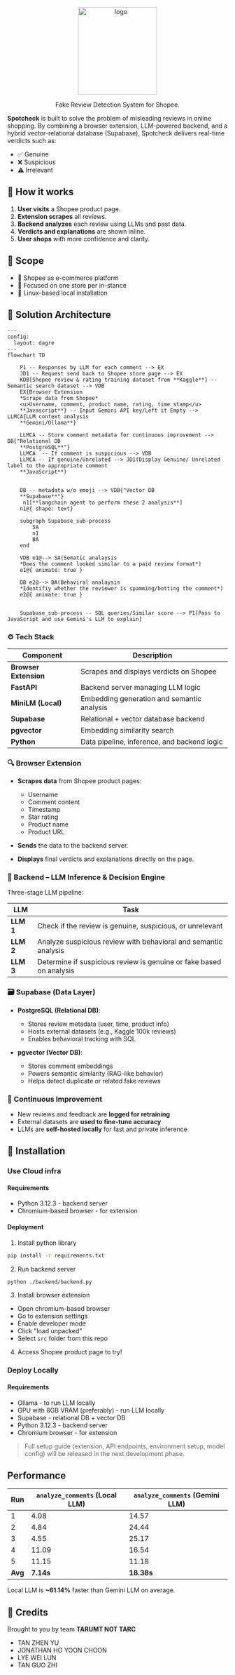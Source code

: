 <p align="center">
<img src="https://i.ibb.co/przbt9cW/57bda6ed-b416-4191-9d6e-815d743b13ab-1.jpg" alt="logo" border="0"width="180" height="200">
</p>
<p align="center">Fake Review Detection System for Shopee.</p>

**Spotcheck** is built to solve the problem of misleading reviews in online shopping. By combining a browser extension, LLM-powered backend, and a hybrid vector-relational database (Supabase), Spotcheck delivers real-time verdicts such as:

- ✅ Genuine  
- ❌ Suspicious  
- ⚠️ Irrelevant  

## 📌 How it works
1. **User visits** a Shopee product page.  
2. **Extension scrapes** all reviews.  
3. **Backend analyzes** each review using LLMs and past data.  
4. **Verdicts and explanations** are shown inline.  
5. **User shops** with more confidence and clarity.

## 🧭 Scope

- 🛒 Shopee as e-commerce platform
- 📌 Focused on one store per in-stance
- 🐧 Linux-based local installation


## 🧱 Solution Architecture
```mermaid
---
config:
  layout: dagre
---
flowchart TD

    P1 -- Responses by LLM for each comment --> EX
    JD1 -- Request send back to Shopee store page --> EX
    KDB[Shopee review & rating training dataset from **Kaggle**] -- Semantic search dataset --> VDB
    EX{Browser Extension
    *Scrape data from Shopee*
    <u>Username, comment, product name, rating, time stamp</u>
    **Javascript**} -- Input Gemini API key/Left it Empty --> LLMCA{LLM context analysis
    **Gemini/Ollama**}

    LLMCA -- Store comment metadata for continuous improvement --> DB{"Relational DB
    **PostgreSQL**"}
    LLMCA  -- If comment is suspicious --> VDB
    LLMCA -- If genuine/Unrelated --> JD1(Display Genuine/ Unrelated label to the appropriate comment
    **JavaScript**)
  

    DB -- metadata w/o emoji --> VDB{"Vector DB
    **Supabase**"}
     n1[**langchain agent to perform these 2 analysis**]
    n1@{ shape: text}
    
    subgraph Supabase_sub-process
        SA
        n1
        BA
    end
   
    VDB e1@--> SA(Sematic analaysis
    *Does the comment looked similar to a paid review format*)
    e1@{ animate: true }

    DB e2@--> BA(Behaviral analaysis
    *Identifiy whether the reviewer is spamming/botting the comment*)
    e2@{ animate: true }
    
    
    Supabase_sub-process -- SQL queries/Similar score --> P1[Pass to JavaScript and use Gemini's LLM to explain]
```




### ⚙️ Tech Stack

| Component         | Description                                      |
|------------------|--------------------------------------------------|
| **Browser Extension** | Scrapes and displays verdicts on Shopee          |
| **FastAPI**          | Backend server managing LLM logic                |
| **MiniLM (Local)**   | Embedding generation and semantic analysis       |
| **Supabase**         | Relational + vector database backend             |
| **pgvector**         | Embedding similarity search                      |
| **Python**           | Data pipeline, inference, and backend logic     |


### 🔍 Browser Extension

- **Scrapes data** from Shopee product pages:
  - Username  
  - Comment content  
  - Timestamp  
  - Star rating  
  - Product name  
  - Product URL  

- **Sends** the data to the backend server.
- **Displays** final verdicts and explanations directly on the page.



### 🧠 Backend – LLM Inference & Decision Engine

Three-stage LLM pipeline:

| LLM | Task |
|-----|------|
| **LLM 1** | Check if the review is genuine, suspicious, or unrelevant |
| **LLM 2** | Analyze suspicious review with behavioral and semantic analysis|
| **LLM 3** | Determine if suspicious review is genuine or fake based on analysis  |

### 🗃️ Supabase (Data Layer)

- **PostgreSQL (Relational DB)**:
  - Stores review metadata (user, time, product info)
  - Hosts external datasets (e.g., Kaggle 100k reviews)
  - Enables behavioral tracking with SQL

- **pgvector (Vector DB)**:
  - Stores comment embeddings
  - Powers semantic similarity (RAG-like behavior)
  - Helps detect duplicate or related fake reviews



### 🔁 Continuous Improvement

- New reviews and feedback are **logged for retraining**
- External datasets are **used to fine-tune accuracy**
- LLMs are **self-hosted locally** for fast and private inference

## 🚀 Installation
### Use Cloud infra
#### Requirements
- Python 3.12.3 - backend server
- Chromium-based browser - for extension

#### Deployment
1. Install python library
```bash
pip install -r requirements.txt
```
2. Run backend server
```bash
python ./backend/backend.py
```
3. Install browser extension
- Open chromium-based browser
- Go to extension settings
- Enable developer mode
- Click "load unpacked"
- Select ```src``` folder from this repo
4. Access Shopee product page to try!

### Deploy Locally
#### Requirements
- Ollama - to run LLM locally
- GPU with 8GB VRAM (preferably) - run LLM locally
- Supabase - relational DB + vector DB
- Python 3.12.3 - backend server
- Chromium browser - for extension
> Full setup guide (extension, API endpoints, environment setup, model config) will be released in the next development phase.

## Performance
| Run        | `analyze_comments` (Local LLM) | `analyze_comments` (Gemini LLM) |
| ---------- | ------------------------------ | ------------------------------- |
| 1          | 4.08                           | 14.57                           |
| 2          | 4.84                           | 24.44                           |
| 3          | 4.55                           | 25.17                           |
| 4          | 11.09                          | 16.54                           |
| 5          | 11.15                          | 11.18                           |
| **Avg** | **7.14s**                      | **18.38s**                      |

Local LLM is **~61.14%** faster than Gemini LLM on average.

## 🙌 Credits
Brought to you by team **TARUMT NOT TARC**
- TAN ZHEN YU
- JONATHAN HO YOON CHOON
- LYE WEI LUN
- TAN GUO ZHI




